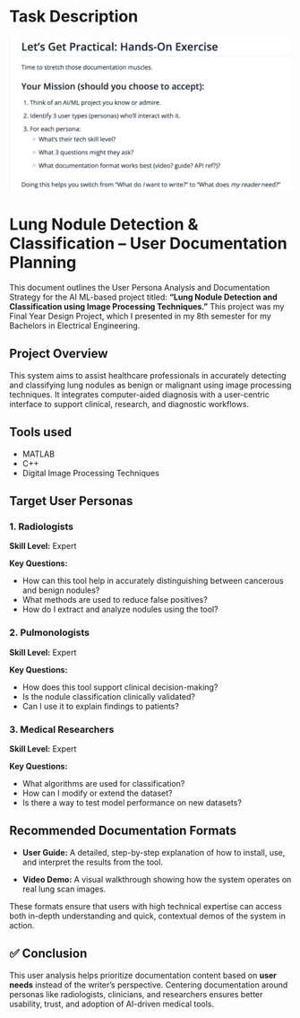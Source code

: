 # Task Description

 <p align="center">
   <img src="images/image1.png" alt="Task Description" style="max-width: 100%; height: auto;">
 </p>

# Lung Nodule Detection & Classification – User Documentation Planning

This document outlines the User Persona Analysis and Documentation Strategy for the AI ML-based project titled: **“Lung Nodule Detection and Classification using Image Processing Techniques.”** This project was my Final Year Design Project, which I presented in my 8th semester for my Bachelors in Electrical Engineering.

## Project Overview

This system aims to assist healthcare professionals in accurately detecting and classifying lung nodules as benign or malignant using image processing techniques. It integrates computer-aided diagnosis with a user-centric interface to support clinical, research, and diagnostic workflows.

## Tools used

 - MATLAB
 - C++
 - Digital Image Processing Techniques

## Target User Personas

### 1. Radiologists  

**Skill Level:** Expert  

**Key Questions:**

- How can this tool help in accurately distinguishing between cancerous and benign nodules?
- What methods are used to reduce false positives?
- How do I extract and analyze nodules using the tool?

### 2. Pulmonologists

**Skill Level:** Expert  

**Key Questions:**

- How does this tool support clinical decision-making?
- Is the nodule classification clinically validated?
- Can I use it to explain findings to patients?

### 3. Medical Researchers  

**Skill Level:** Expert  

**Key Questions:**

- What algorithms are used for classification?
- How can I modify or extend the dataset?
- Is there a way to test model performance on new datasets?

## Recommended Documentation Formats

- **User Guide:** A detailed, step-by-step explanation of how to install, use, and interpret the results from the tool.  

- **Video Demo:** A visual walkthrough showing how the system operates on real lung scan images.  

These formats ensure that users with high technical expertise can access both in-depth understanding and quick, contextual demos of the system in action.

## ✅ Conclusion

This user analysis helps prioritize documentation content based on **user needs** instead of the writer’s perspective. Centering documentation around personas like radiologists, clinicians, and researchers ensures better usability, trust, and adoption of AI-driven medical tools.


